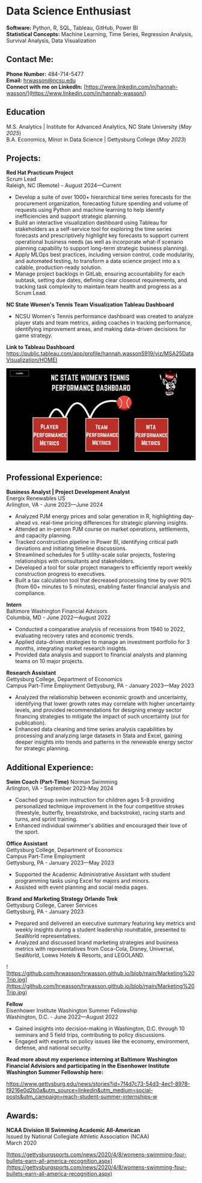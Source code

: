 # Data Science Enthusiast <br>

**Software:** Python, R, SQL, Tableau, GitHub, Power BI <br>
**Statistical Concepts:** Machine Learning, Time Series, Regression Analysis, Survival Analysis, Data Visualization<br>

## Contact Me: <br>

**Phone Number:** 484-714-5477<br>
**Email:** hrwasson@ncsu.edu<br>
**Connect with me on LinkedIn:** [https://www.linkedin.com/in/hannah-wasson/](https://www.linkedin.com/in/hannah-wasson/)<br>

## Education <br>

M.S. Analytics | Institute for Advanced Analytics, NC State University (_May 2025_)<br>
B.A. Economics, Minor in Data Science | Gettysburg College (_May 2023_)<br>

## Projects:<br>

**Red Hat Practicum Project** <br>
Scrum Lead<br>
Raleigh, NC (Remote) - August 2024—Current<br>

- Develop a suite of over 1000+ hierarchical time series forecasts for the procurement organization, forecasting future
spending and volume of requests using Python and machine learning to help identify inefficiencies and support
strategic planning.<br>
- Build an interactive visualization dashboard using Tableau for stakeholders as a self-service tool for exploring the
time series forecasts and prescriptively highlight key forecasts to support current operational business needs (as well
as incorporate what-if scenario planning capability to support long-term strategic business planning).<br>
- Apply MLOps best practices, including version control, code modularity, and automated testing, to transform a data science project into a s
calable, production-ready solution.<br>
- Manage project backlogs in GitLab, ensuring accountability for each subtask, setting due dates, defining clear
closeout requirements, and tracking task complexity to maintain team health and progress as a Scrum Lead.<br>

**NC State Women's Tennis Team Visualization Tableau Dashboard**<br>
- NCSU Women's Tennis performance dashboard was created to analyze player stats and team metrics, aiding coaches in tracking performance, 
identifying improvement areas, and making data-driven decisions for game strategy.<br>

**Link to Tableau Dashboard**<br>
[https://public.tableau.com/app/profile/hannah.wasson5919/viz/MSA25DataVisualization/HOME)](https://public.tableau.com/app/profile/hannah.wasson5919/viz/MSA25DataVisualization/HOME)<br>

![Tennis Dashboard.jpg](https://github.com/hrwasson/hrwasson.github.io/blob/main/Tennis%20Dashboard.jpg)<br>

## Professional Experience: <br>

**Business Analyst | Project Development Analyst**<br>
Energix Renewables US<br>
Arlington, VA - June 2023—June 2024<br>

- Analyzed PJM energy prices and solar generation in R, highlighting day-ahead vs. real-time pricing differences for strategic planning insights.<br>
- Attended an in-person PJM course on market operations, settlements, and capacity planning.<br>
- Tracked construction pipeline in Power BI, identifying critical path deviations and initiating timeline discussions.<br>
- Streamlined schedules for 5 utility-scale solar projects, fostering relationships with consultants and stakeholders.<br>
- Developed a tool for solar project managers to efficiently report weekly construction progress to executives.<br>
- Built a tax calculation tool that decreased processing time by over 90% (from 60+ minutes to 5 minutes), enabling faster 
financial analysis and compliance.<br>

**Intern** <br>
Baltimore Washington Financial Advisors<br>
Columbia, MD - June 2022—August 2022<br>

- Conducted a comparative analysis of recessions from 1940 to 2022, evaluating recovery rates and economic trends.<br>
- Applied data-driven strategies to manage an investment portfolio for 3 months, integrating market research insights.<br>
- Provided data analysis and support to financial analysts and planning teams on 10 major projects.<br>

**Research Assistant**<br>
Gettysburg College, Department of Economics<br>
Campus Part-Time Employment
Gettysburg, PA - January 2023—May 2023<br>

- Analyzed the relationship between economic growth and uncertainty, identifying that lower growth rates may correlate with higher uncertainty levels, 
and provided recommendations for designing energy sector financing strategies to mitigate the impact of such uncertainty (out for publication).<br>
- Enhanced data cleaning and time series analysis capabilities by processing and analyzing large datasets in Stata
and Excel, gaining deeper insights into trends and patterns in the renewable energy sector for strategic planning.<br>

## Additional Experience: <be>

**Swim Coach (Part-Time)**
Norman Swimming <br>
Arlington, VA - September 2023-May 2024

- Coached group swim instruction for children ages 5-8 providing personalized technique improvement in the four competitive strokes (freestyle, butterfly, breaststroke, and backstroke), racing starts and turns, and sprint training.
- Enhanced individual swimmer's abilities and encouraged their love of the sport.

**Office Assistant**<br>
Gettysburg College, Department of Economics<br>
Campus Part-Time Employment <br>
Gettysburg, PA - January 2023—May 2023<br>

- Supported the Academic Administrative Assistant with student programming tasks using Excel for majors and minors.
- Assisted with event planning and social media pages. 
  
**Brand and Marketing Strategy Orlando Trek**<br>
Gettysburg College, Career Services <br>
Gettysburg, PA - January 2023<br>

- Prepared and delivered an executive summary featuring key metrics and weekly insights during a student leadership roundtable, presented to SeaWorld representatives.<br>
- Analyzed and discussed brand marketing strategies and business metrics with representatives from Coca-Cola,
Disney, Universal, SeaWorld, Loews Hotels & Resorts, and LEGOLAND.<be>

![https://github.com/hrwasson/hrwasson.github.io/blob/main/Marketing%20Trip.jpg](https://github.com/hrwasson/hrwasson.github.io/blob/main/Marketing%20Trip.jpg)

**Fellow**<br>
Eisenhower Institute Washington Summer Fellowship <br>
Washington, D.C. - June 2022—August 2022<br>

- Gained insights into decision-making in Washington, D.C. through 10 seminars and 5 field trips, contributing to policy discussions.<br>
- Engaged with experts on policy issues like the economy, environment, defense, and national security.<br>

**Read more about my experience interning at Baltimore Washington Financial Advisiors and participating in the Eisenhower Institute Washington Summer Fellowship here:**<br>

https://www.gettysburg.edu/news/stories?id=7f4d7c73-54d3-4ec1-8978-f9216e0d2b0a&utm_source=linkedin&utm_medium=social-posts&utm_campaign=reach-student-summer-internships-w

## Awards:<br>

**NCAA Division III Swimming Academic All-American**<br>
Issued by National Collegiate Athletic Association (NCAA)<br>
March 2020<br>

[https://gettysburgsports.com/news/2020/4/8/womens-swimming-four-bullets-earn-all-america-recognition.aspx](https://gettysburgsports.com/news/2020/4/8/womens-swimming-four-bullets-earn-all-america-recognition.aspx)

